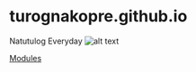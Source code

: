 # turognakopre.github.io
Natutulog Everyday
![alt text](https://upload.wikimedia.org/wikipedia/commons/thumb/d/d9/Love_or_Heart_transparent.png/1200px-Love_or_Heart_transparent.png)


[Modules](https://jhsportal.adnu.edu.ph/my/)

